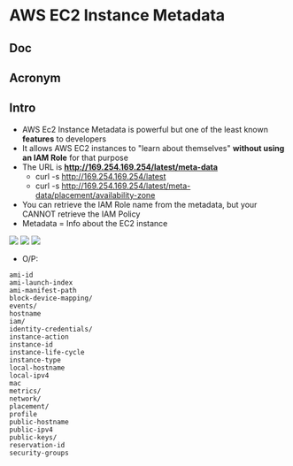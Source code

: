 # AWS EC2 Instance Metadata

## Doc

## Acronym

## Intro
* AWS Ec2 Instance Metadata is powerful but one of the least known **features** to developers
* It allows AWS EC2 instances to "learn about themselves" **without using an IAM Role** for that purpose
* The URL is **http://169.254.169.254/latest/meta-data**
    * curl -s http://169.254.169.254/latest
    * curl -s http://169.254.169.254/latest/meta-data/placement/availability-zone
* You can retrieve the IAM Role name from the metadata, but your CANNOT retrieve the IAM Policy
* Metadata = Info about the EC2 instance
    
[<img src="https://i.imgur.com/ysXidrM.png">](https://i.imgur.com/ysXidrM.png)
[<img src="https://i.imgur.com/JGbhFyr.png">](https://i.imgur.com/JGbhFyr.png)
[<img src="https://i.imgur.com/755T59W.png">](https://i.imgur.com/755T59W.png)

* O/P: 
````text
ami-id
ami-launch-index
ami-manifest-path
block-device-mapping/
events/
hostname
iam/
identity-credentials/
instance-action
instance-id
instance-life-cycle
instance-type
local-hostname
local-ipv4
mac
metrics/
network/
placement/
profile
public-hostname
public-ipv4
public-keys/
reservation-id
security-groups
````
